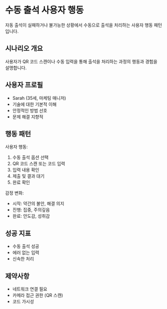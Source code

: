 # 수동 출석 사용자 행동

자동 출석이 실패하거나 불가능한 상황에서 수동으로 출석을 처리하는 사용자 행동 패턴입니다.

## 시나리오 개요
사용자가 QR 코드 스캔이나 수동 입력을 통해 출석을 처리하는 과정의 행동과 경험을 설명합니다.

## 사용자 프로필
- Sarah (35세, 마케팅 매니저)
- 기술에 대한 기본적 이해
- 안정적인 방법 선호
- 문제 해결 지향적

## 행동 패턴

사용자 행동:
1. 수동 출석 옵션 선택
2. QR 코드 스캔 또는 코드 입력
3. 입력 내용 확인
4. 제출 및 결과 대기
5. 완료 확인

감정 변화:
- 시작: 약간의 불안, 해결 의지
- 진행: 집중, 주의깊음
- 완료: 안도감, 성취감

## 성공 지표
- 수동 출석 성공
- 에러 없는 입력
- 신속한 처리

## 제약사항
- 네트워크 연결 필요
- 카메라 접근 권한 (QR 스캔)
- 코드 가시성
